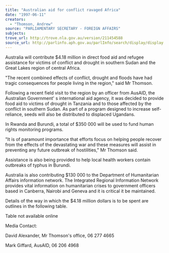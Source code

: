 ```yaml
---
title: "Australian aid for conflict ravaged Africa"
date: "1997-06-11"
creators:
  - "Thomson, Andrew"
source: "PARLIAMENTARY SECRETARY - FOREIGN AFFAIRS"
subjects:
trove_url: http://trove.nla.gov.au/version/211454588
source_url: http://parlinfo.aph.gov.au/parlInfo/search/display/display.w3p;query=Id%3A%22media/pressrel/F3F30%22
---
```




Australia will contribute $4.18 million in direct food aid and refugee
assistance for victims of conflict and drought in southern Sudan and the
Great Lakes region of central Africa.

 "The recent combined
effects of conflict, drought and floods have had tragic consequences for
people living in the region," said Mr Thomson.

 Following a
recent field visit to the region by an officer from AusAID, the Australian
Government' s international aid agency, it was decided to provide food aid
to victims of drought in Tanzania and to those affected by the conflict in
southern Sudan. As part of a program designed to increase self-reliance,
seeds will also be distributed to displaced Ugandans.

 In Rwanda
and Burundi, a total of $350 000 will be used to fund human rights
monitoring programs.

 "It is of paramount importance that
efforts focus on helping people recover from the effects of the devastating
war and these measures will assist in preventing any future outbreak of
hostilities," Mr Thomson said.

 Assistance is also being
provided to help local health workers contain outbreaks of typhus in
Burundi.

 Australia is also contributing $130 000 to the
Department of Humanitarian Affairs information network. The Integrated
Regional Information Network provides vital information on humanitarian
crises to government officers based in Canberra, Nairobi and Geneva and it
is critical it be maintained.

 Details of the way in which the
$4.18 million dollars is to be spent are outlines in the following
table.


Table not available online

 Media
Contact:

 David Alexander, Mr Thomson's office, 06 277 4665

 Mark
Giffard, AusAID, 06 206 4968


